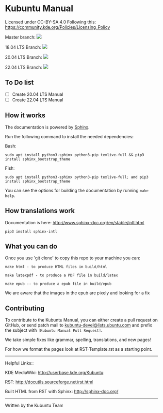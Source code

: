 Kubuntu Manual
===============

Licensed under CC-BY-SA 4.0 
Following this: https://community.kde.org/Policies/Licensing_Policy

Master branch: ![](https://travis-ci.com/ahoneybun/kubuntu-manual.svg?branch=master)

18.04 LTS Branch:  ![](https://travis-ci.com/ahoneybun/kubuntu-manual.svg?branch=kubuntu-18.04-LTS)

20.04 LTS Branch:  ![](https://travis-ci.com/ahoneybun/kubuntu-manual.svg?branch=kubuntu-20.04-LTS)

22.04 LTS Branch:  ![](https://travis-ci.com/ahoneybun/kubuntu-manual.svg?branch=kubuntu-22.04-LTS)

## To Do list

- [ ] Create 20.04 LTS Manual
- [ ] Create 22.04 LTS Manual

## How it works

The documentation is powered by [Sphinx](http://www.sphinx-doc.org/en/stable/).

Run the following command to install the needed dependencies:

Bash:

```
sudo apt install python3-sphinx python3-pip texlive-full && pip3 install sphinx_bootstrap_theme
```                                                                                            

Fish:

```
sudo apt install python3-sphinx python3-pip texlive-full; and pip3 install sphinx_bootstrap_theme
```
                                                                                                           
You can see the options for building the documentation by running `make help`.                             

## How translations work

Documentation is here: http://www.sphinx-doc.org/en/stable/intl.html

```
pip3 install sphinx-intl
```

## What you can do

Once you use 'git clone' to copy this repo to your machine you can:

```
make html - to produce HTML files in build/html
```

```
make latexpdf - to produce a PDF file in build/latex
```

```
make epub -- to produce a epub file in build/epub
```

We are aware that the images in the epub are pixely and looking for a fix
                                                                                                           
## Contributing                                                                                            
                                                                                                           
To contribute to the Kubuntu Manual, you can either create a pull request on GitHub, or send patch mail to 
[kubuntu-devel@lists.ubuntu.com](mailto:kubuntu-devel@lists.ubuntu.com) and prefix the subject with `[Kubuntu Manual Pull Request]`.                

We take simple fixes like grammar, spelling, translations, and new pages!

For how we format the pages look at RST-Template.rst as a starting point.

***
Helpful Links::

KDE MediaWiki: http://userbase.kde.org/Kubuntu

RST: http://docutils.sourceforge.net/rst.html

Built HTML from RST with Sphinx:
http://sphinx-doc.org/

---
Written by the Kubuntu Team
